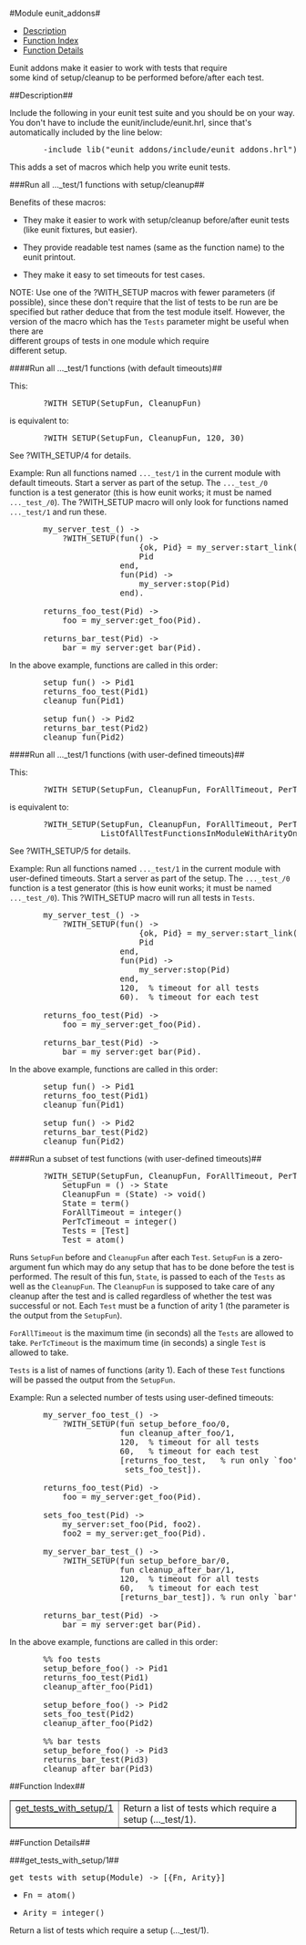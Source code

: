 

#Module eunit_addons#
* [Description](#description)
* [Function Index](#index)
* [Function Details](#functions)


   
Eunit addons make it easier to work with tests that require   
some kind of setup/cleanup to be performed before/after each test.

<a name="description"></a>

##Description##


Include the following in your eunit test suite and you should be
on your way.  You don't have to include the
eunit/include/eunit.hrl, since that's automatically included
by the line below:
<pre>       -include_lib("eunit_addons/include/eunit_addons.hrl").</pre>



This adds a set of macros which help you write eunit tests.



###<a name="Run_all_..._test/1_functions_with_setup/cleanup">Run all ..._test/1 functions with setup/cleanup</a>##

Benefits of these macros:

* They make it easier to work with setup/cleanup
before/after eunit tests (like eunit fixtures, but easier).

* They provide readable test names (same as the function
name) to the eunit printout.

* They make it easy to set timeouts for test cases.





NOTE: Use one of the ?WITH_SETUP macros with fewer parameters (if
possible), since these don't require that the list of tests
to be run are be specified but rather deduce that from the
test module itself.  However, the version of the macro which
has the `Tests` parameter might be useful when there are         
different groups of tests in one module which require         
different setup.



####<a name="Run_all_..._test/1_functions_(with_default_timeouts)">Run all ..._test/1 functions (with default timeouts)</a>##

This:
<pre>       ?WITH_SETUP(SetupFun, CleanupFun)</pre>
is equivalent to:
<pre>       ?WITH_SETUP(SetupFun, CleanupFun, 120, 30)</pre>

   
See ?WITH_SETUP/4 for details.

Example: Run all functions named `..._test/1` in the current module
with default timeouts.  Start a server as part of the setup.
The `..._test_/0` function is a test generator (this is how eunit
works; it must be named `..._test_/0`).  The ?WITH_SETUP macro will
only look for functions named `..._test/1` and run these.
<pre>       my_server_test_() ->
           ?WITH_SETUP(fun() ->
                           {ok, Pid} = my_server:start_link(),
                           Pid
                       end,
                       fun(Pid) ->
                           my_server:stop(Pid)
                       end).
  
       returns_foo_test(Pid) ->
           foo = my_server:get_foo(Pid).
  
       returns_bar_test(Pid) ->
           bar = my_server:get_bar(Pid).</pre>
In the above example, functions are called in this order:
<pre>       setup fun() -> Pid1
       returns_foo_test(Pid1)
       cleanup fun(Pid1)
  
       setup fun() -> Pid2
       returns_bar_test(Pid2)
       cleanup fun(Pid2)</pre>



####<a name="Run_all_..._test/1_functions_(with_user-defined_timeouts)">Run all ..._test/1 functions (with user-defined timeouts)</a>##

This:
<pre>       ?WITH_SETUP(SetupFun, CleanupFun, ForAllTimeout, PerTcTimeout)</pre>
is equivalent to:
<pre>       ?WITH_SETUP(SetupFun, CleanupFun, ForAllTimeout, PerTcTimeout,
                   ListOfAllTestFunctionsInModuleWithArityOne)</pre>

   
See ?WITH_SETUP/5 for details.

Example: Run all functions named `..._test/1` in the current module
with user-defined timeouts.  Start a server as part of the setup.
The `..._test_/0` function is a test generator (this is how eunit
works; it must be named `..._test_/0`).  This ?WITH_SETUP macro will
run all tests in `Tests`.
<pre>       my_server_test_() ->
           ?WITH_SETUP(fun() ->
                           {ok, Pid} = my_server:start_link(),
                           Pid
                       end,
                       fun(Pid) ->
                           my_server:stop(Pid)
                       end,
                       120,  % timeout for all tests
                       60).  % timeout for each test
  
       returns_foo_test(Pid) ->
           foo = my_server:get_foo(Pid).
  
       returns_bar_test(Pid) ->
           bar = my_server:get_bar(Pid).</pre>
In the above example, functions are called in this order:
<pre>       setup fun() -> Pid1
       returns_foo_test(Pid1)
       cleanup fun(Pid1)
  
       setup fun() -> Pid2
       returns_bar_test(Pid2)
       cleanup fun(Pid2)</pre>



####<a name="Run_a_subset_of_test_functions_(with_user-defined_timeouts)">Run a subset of test functions (with user-defined timeouts)</a>##

<pre>       ?WITH_SETUP(SetupFun, CleanupFun, ForAllTimeout, PerTcTimeout, Tests)
           SetupFun = () -> State
           CleanupFun = (State) -> void()
           State = term()
           ForAllTimeout = integer()
           PerTcTimeout = integer()
           Tests = [Test]
           Test = atom()</pre>



Runs `SetupFun` before and `CleanupFun` after each `Test`.
`SetupFun` is a zero-argument fun which may do any setup that has
to be done before the test is performed.  The result of this fun,
`State`, is passed to each of the `Tests` as well as the
`CleanupFun`.  The `CleanupFun` is supposed to take care of any
cleanup after the test and is called regardless of whether the
test was successful or not.  Each `Test` must be a function of
arity 1 (the parameter is the output from the `SetupFun`).



`ForAllTimeout` is the maximum time (in seconds) all the `Tests`
are allowed to take.  `PerTcTimeout` is the maximum time (in
seconds) a single `Test` is allowed to take.



`Tests` is a list of names of functions (arity 1).  Each of these
`Test` functions will be passed the output from the `SetupFun`.

Example: Run a selected number of tests using user-defined timeouts:
<pre>       my_server_foo_test_() ->
           ?WITH_SETUP(fun setup_before_foo/0,
                       fun cleanup_after_foo/1,
                       120,  % timeout for all tests
                       60,   % timeout for each test
                       [returns_foo_test,   % run only `foo' tests
                        sets_foo_test]).
  
       returns_foo_test(Pid) ->
           foo = my_server:get_foo(Pid).
  
       sets_foo_test(Pid) ->
           my_server:set_foo(Pid, foo2).
           foo2 = my_server:get_foo(Pid).
  
       my_server_bar_test_() ->
           ?WITH_SETUP(fun setup_before_bar/0,
                       fun cleanup_after_bar/1,
                       120,  % timeout for all tests
                       60,   % timeout for each test
                       [returns_bar_test]). % run only `bar' tests
  
       returns_bar_test(Pid) ->
           bar = my_server:get_bar(Pid).</pre>
In the above example, functions are called in this order:
<pre>       %% foo tests
       setup_before_foo() -> Pid1
       returns_foo_test(Pid1)
       cleanup_after_foo(Pid1)
  
       setup_before_foo() -> Pid2
       sets_foo_test(Pid2)
       cleanup_after_foo(Pid2)
  
       %% bar tests
       setup_before_foo() -> Pid3
       returns_bar_test(Pid3)
       cleanup_after_bar(Pid3)</pre><a name="index"></a>

##Function Index##


<table width="100%" border="1" cellspacing="0" cellpadding="2" summary="function index"><tr><td valign="top"><a href="#get_tests_with_setup-1">get_tests_with_setup/1</a></td><td>Return a list of tests which require a setup (..._test/1).</td></tr></table>


<a name="functions"></a>

##Function Details##

<a name="get_tests_with_setup-1"></a>

###get_tests_with_setup/1##




<pre>get_tests_with_setup(Module) -&gt; [{Fn, Arity}]</pre>
<ul class="definitions"><li><pre>Fn = atom()</pre></li><li><pre>Arity = integer()</pre></li></ul>



Return a list of tests which require a setup (..._test/1).